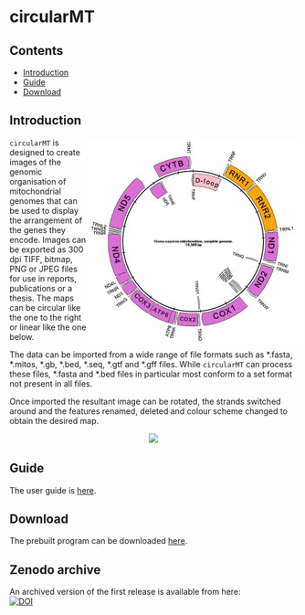 # circularMT

## Contents

- [Introduction](#Introduction)
- [Guide](#guide)
- [Download](#download)

## Introduction

<img align="right" src="Guide/images/introCircular.jpg">

```circularMT``` is designed to create images of the genomic organisation of mitochondrial genomes that can be used to display the arrangement of the genes they encode. Images can be exported as 300 dpi TIFF, bitmap, PNG or JPEG files for use in reports, publications or a thesis. The maps can be circular like the one to the right or linear like the one below.

The data can be imported from a wide range of file formats such as *.fasta, *.mitos, *.gb, *.bed, *.seq, *.gtf and *.gff files. While ```circularMT``` can process these files, *.fasta and *.bed files in particular most conform to a set format not present in all files.

Once imported the resultant image can be rotated, the strands switched around and the features renamed, deleted and colour scheme changed to obtain the desired map.

<center><img src="Guide/images/introLineear.jpg"></center>

## Guide

The user guide is [here](Guide/README.md).

## Download

The prebuilt program can be downloaded [here](Program/README.md).


## Zenodo archive

An archived version of the first release is available  from here:   
[![DOI](https://zenodo.org/badge/DOI/10.5281/zenodo.10912319.svg)](https://doi.org/10.5281/zenodo.10912319)

